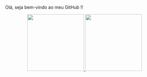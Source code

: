 Olá, seja bem-vindo ao meu GitHub !!

<div align="center">
  <a href="https://github.com/alexandremelomartins">
  <img height="180em" src="https://github-readme-stats.vercel.app/api?username=alexandremelomartins&show_icons=true&theme=white&include_all_commits=true&count_private=true"/>
  <img height="180em" src="https://github-readme-stats.vercel.app/api/top-langs/?username=alexandremelomartins&layout=compact&langs_count=7&theme=white"/>
</div>
